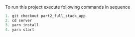 To run this project execute following commands in sequence

```js
1. git checkout part2_full_stack_app
2. cd server
3. yarn install
4. yarn start
```
